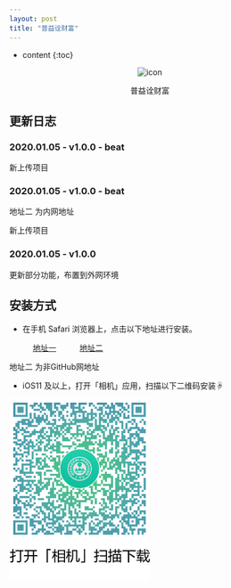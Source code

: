 ```yaml
---
layout: post
title: "普益诠财富"
---
```


* content
{:toc}
<div align="center"> <img alt="icon" src="https://raw.githubusercontent.com/guyari/GuTestIPAResource/master/%E6%99%AE%E7%9B%8A%E8%AF%A0%E8%B4%A2%E5%AF%8C/1.0.0/images/icon-1024.png?token=AFRZTZMPMYXCZRG7RLC7EMK6CGXAM" width="30%"/> <p>普益诠财富</p> </div>










## 更新日志

### 2020.01.05 - v1.0.0 - beat

新上传项目

### 2020.01.05 - v1.0.0 - beat
地址二 为内网地址

新上传项目

### 2020.01.05 - v1.0.0 
更新部分功能，布置到外网环境


## 安装方式

* 在手机 Safari 浏览器上，点击以下地址进行安装。

　　　[地址一](itms-services://?action=download-manifest&url=https://raw.githubusercontent.com/1ilI/TestMyipa_Resource/master/resource/LEPractice/manifest.plist)　　　[地址二](itms-services://?action=download-manifest&url=https://raw.githubusercontent.com/1ilI/TestMyipa_Resource/master/resource/LEPractice/manifest-2.plist)


地址二 为非GitHub网地址

* iOS11 及以上，打开「相机」应用，扫描以下二维码安装☟

<img alt="downloadImage" src="https://raw.githubusercontent.com/1ilI/TestMyipa_Resource/master/resource/LEPractice/download.png" width="50%"/>

